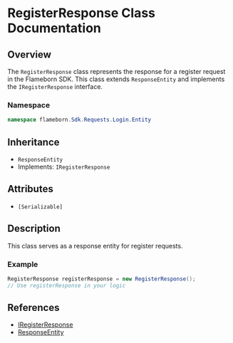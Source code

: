 
# RegisterResponse Class Documentation

## Overview

The `RegisterResponse` class represents the response for a register request in the Flameborn SDK. This class extends `ResponseEntity` and implements the `IRegisterResponse` interface.

### Namespace
```csharp
namespace flameborn.Sdk.Requests.Login.Entity
```

## Inheritance
- `ResponseEntity`
- Implements: `IRegisterResponse`

## Attributes
- `[Serializable]`

## Description
This class serves as a response entity for register requests.

### Example
```csharp
RegisterResponse registerResponse = new RegisterResponse();
// Use registerResponse in your logic
```

## References
- [IRegisterResponse](https://gkhanc.github.io/flameborn-game/IRegisterResponse)
- [ResponseEntity](https://gkhanc.github.io/flameborn-game/ResponseEntity)
